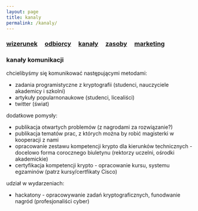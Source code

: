 ```yaml
---
layout: page
title: kanaly
permalink: /kanaly/
---
```



<h3>
    <a href="{{ site.baseurl }}/wizerunek">wizerunek</a> &nbsp; &nbsp;
    <a href="{{ site.baseurl }}/odbiorcy">odbiorcy</a> &nbsp; &nbsp;
    <a href="{{ site.baseurl }}/kanaly">kanały</a> &nbsp; &nbsp;
    <a href="{{ site.baseurl }}/zasoby">zasoby</a> &nbsp; &nbsp;
    <a href="{{ site.baseurl }}/pop">marketing</a> &nbsp; &nbsp;
</h3>

### kanały komunikacji

chcielibyśmy się komunikować następującymi metodami:

<ul>
    <li> zadania programistyczne z kryptografii (studenci, nauczyciele akademicy i szkolni) </li>
    <li> artykuły popularnonaukowe (studenci, licealiści) </li>
    <li> twitter (świat) </li>
</ul>

dodatkowe pomysły:

<ul>
    <li> publikacja otwartych problemów (z nagrodami za rozwiązanie?) </li>
    <li> publikacja tematów prac, z których można by robić magisterki w kooperacji z nami </li>
    <li> opracowanie zestawu kompetencji krypto dla kierunków technicznych - docelowo forma corocznego biuletynu (rektorzy uczelni, ośrodki akademickie) </li>
    <li> certyfikacja kompetencji krypto - opracowanie kursu, systemu egzaminów (patrz kursy/certfikaty Cisco) </li>
</ul>

udział w wydarzeniach:
<ul>
    <li> hackatony - opracowywanie zadań kryptograficznych, funodwanie nagród (profesjonaliści cyber) </li>
</ul>
